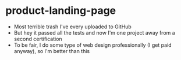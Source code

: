 # product-landing-page
- Most terrible trash I've every uploaded to GitHub
- But hey it passed all the tests and now I'm one project away from a second certification
- To be fair, I do some type of web design professionally (I get paid anyway), so I'm better than this